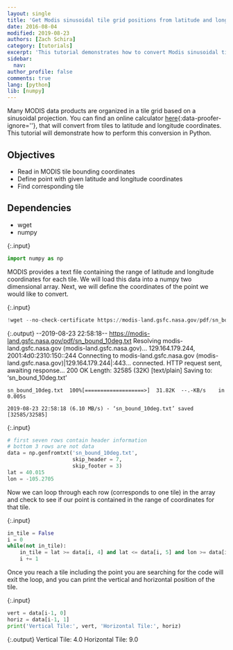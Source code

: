 ```yaml
---
layout: single
title: 'Get Modis sinusoidal tile grid positions from latitude and longitude coordinates in Python'
date: 2016-08-04
modified: 2019-08-23
authors: [Zach Schira]
category: [tutorials]
excerpt: 'This tutorial demonstrates how to convert Modis sinusoidal tile grid positions to latitude and longitude in Python.'
sidebar:
  nav:
author_profile: false
comments: true
lang: [python]
lib: [numpy]
---
```

Many MODIS data products are organized in a tile grid based on a sinusoidal projection. 
You can find an online calculator [here](http://landweb.nascom.nasa.gov/cgi-bin/developer/tilemap.cgi){:data-proofer-ignore=''}, that will convert from tiles to latitude and longitude coordinates. 
This tutorial will demonstrate how to perform this conversion in Python.

## Objectives

- Read in MODIS tile bounding coordinates
- Define point with given latitude and longitude coordinates
- Find corresponding tile

## Dependencies

- wget
- numpy

{:.input}
```python
import numpy as np
```

MODIS provides a text file containing the range of latitude and longitude coordinates for each tile. We will load this data into a numpy two dimensional array. Next, we will define the coordinates of the point we would like to convert.

{:.input}
```python
!wget --no-check-certificate https://modis-land.gsfc.nasa.gov/pdf/sn_bound_10deg.txt
```

{:.output}
    --2019-08-23 22:58:18--  https://modis-land.gsfc.nasa.gov/pdf/sn_bound_10deg.txt
    Resolving modis-land.gsfc.nasa.gov (modis-land.gsfc.nasa.gov)... 129.164.179.244, 2001:4d0:2310:150::244
    Connecting to modis-land.gsfc.nasa.gov (modis-land.gsfc.nasa.gov)|129.164.179.244|:443... connected.
    HTTP request sent, awaiting response... 200 OK
    Length: 32585 (32K) [text/plain]
    Saving to: ‘sn_bound_10deg.txt’
    
    sn_bound_10deg.txt  100%[===================>]  31.82K  --.-KB/s    in 0.005s  
    
    2019-08-23 22:58:18 (6.10 MB/s) - ‘sn_bound_10deg.txt’ saved [32585/32585]
    



{:.input}
```python
# first seven rows contain header information
# bottom 3 rows are not data
data = np.genfromtxt('sn_bound_10deg.txt', 
                     skip_header = 7, 
                     skip_footer = 3)
lat = 40.015
lon = -105.2705
```

Now we can loop through each row (corresponds to one tile) in the array and check to see if our point is contained in the range of coordinates for that tile.

{:.input}
```python
in_tile = False
i = 0
while(not in_tile):
    in_tile = lat >= data[i, 4] and lat <= data[i, 5] and lon >= data[i, 2] and lon <= data[i, 3]
    i += 1
```

Once you reach a tile including the point you are searching for the code will exit the loop, and you can print the vertical and horizontal position of the tile.

{:.input}
```python
vert = data[i-1, 0]
horiz = data[i-1, 1]
print('Vertical Tile:', vert, 'Horizontal Tile:', horiz)
```

{:.output}
    Vertical Tile: 4.0 Horizontal Tile: 9.0



